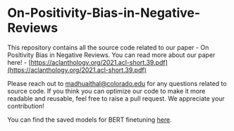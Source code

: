# On-Positivity-Bias-in-Negative-Reviews

This repository contains all the source code related to our paper - On Positivity Bias in Negative Reviews. You can read more about our paper here! - [https://aclanthology.org/2021.acl-short.39.pdf](https://aclanthology.org/2021.acl-short.39.pdf)



Please reach out to madhuaithal@colorado.edu for any questions related to source code. If you think you can optimize our code to make it more readable and reusable, feel free to raise a pull request. We appreciate your contribution!

You can find the saved models for BERT finetuning [here](https://drive.google.com/drive/folders/1qeNwEX4xnkegV8NQNbmi6_0491WFuqfu?usp=sharing).